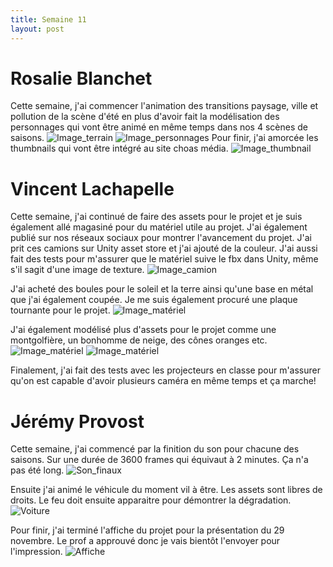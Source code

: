 ```yaml
---
title: Semaine 11
layout: post
---
```


# Rosalie Blanchet
Cette semaine, j'ai commencer l'animation des transitions paysage, ville et pollution de la scène d'été en plus d'avoir fait la modélisation des personnages qui vont être animé en même temps dans nos 4 scènes de saisons.
![Image_terrain](../images/S11_ro_deforestation.png)
![Image_personnages](../images/S11_ro_character.png)
Pour finir, j'ai amorcée les thumbnails qui vont être intégré au site choas média.
![Image_thumbnail](../images/S11_ro_thumbnail.jpg)

# Vincent Lachapelle
Cette semaine, j'ai continué de faire des assets pour le projet et je suis également allé magasiné pour du matériel utile au projet. J'ai également publié sur nos réseaux sociaux pour montrer l'avancement du projet.
J'ai prit ces camions sur Unity asset store et j'ai ajouté de la couleur. J'ai aussi fait des tests pour m'assurer que le matériel suive le fbx dans Unity, même s'il sagit d'une image de texture.
![Image_camion](../images/camion.PNG)

J'ai acheté des boules pour le soleil et la terre ainsi qu'une base en métal que j'ai également coupée. Je me suis également procuré une plaque tournante pour le projet.
![Image_matériel](../images/materiel.PNG)

J'ai également modélisé plus d'assets pour le projet comme une montgolfière, un bonhomme de neige, des cônes oranges etc.
![Image_matériel](../images/montgolfiere.PNG)
![Image_matériel](../images/bonhomme.PNG)

Finalement, j'ai fait des tests avec les projecteurs en classe pour m'assurer qu'on est capable d'avoir plusieurs caméra en même temps et ça marche!

# Jérémy Provost
Cette semaine, j'ai commencé par la finition du son pour chacune des saisons. Sur une durée de 3600 frames qui équivaut à 2 minutes. Ça n'a pas été long.
![Son_finaux](../images/Son_final.PNG)

Ensuite j'ai animé le véhicule du moment vil à être. Les assets sont libres de droits. Le feu doit ensuite apparaitre pour démontrer la dégradation.
![Voiture](../images/Voiture_animation.PNG)

Pour finir, j'ai terminé l'affiche du projet pour la présentation du 29 novembre. Le prof a approuvé donc je vais bientôt l'envoyer pour l'impression.
![Affiche](../images/Complexe_divin_affiche_v3.PNG)
